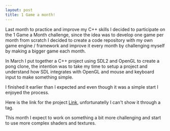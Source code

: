 ```yaml
---
layout: post
title: 1 Game a month!
---
```


Last month to practice and improve my C++ skills I decided to participate on the 1 Game a Month challenge, since the idea was to develop one game per month from scratch I decided to create a code repository with my own game engine / framework and improve it every month by challenging myself by making a bigger game each month.

In March I put together a C++ project using SDL2 and OpenGL to create a pong clone, the intention was to take my time to setup a project and understand how SDL integrates with OpenGL and mouse and keyboard input to make something simple.

I finished it earlier than I expected and even though it was a simple start I enjoyed the process.

Here is the link for the project [Link](https://gitlab.com/TiagoJSM/SimpleEngine), unfortunatelly I can't show it through a tag.

This month I expect to work on something a bit more challenging and start to use more complex shaders and textures.
